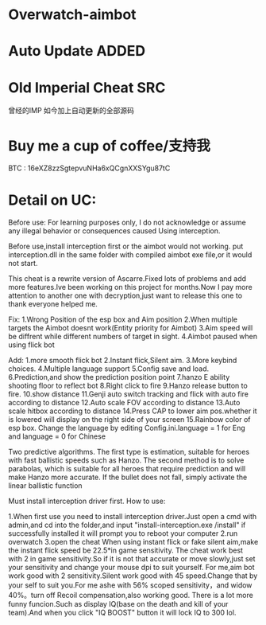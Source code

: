 # Overwatch-aimbot
# Auto Update ADDED
# Old Imperial Cheat SRC
曾经的IMP 如今加上自动更新的全部源码
# Buy me a cup of coffee/支持我
BTC : 16eXZ8zzSgtepvuNHa6xQCgnXXSYgu87tC

# Detail on UC:
Before use: For learning purposes only, I do not acknowledge or assume any illegal behavior or consequences caused
Using interception.

Before use,install interception first or the aimbot would not working.
put interception.dll in the same folder with compiled aimbot exe file,or it would not start.

This cheat is a rewrite version of Ascarre.Fixed lots of problems and add more features.Ive been working on this project for months.Now I pay more attention to another one with decryption,just want to release this one to thank everyone helped me.

Fix:
1.Wrong Position of the esp box and Aim position
2.When multiple targets the Aimbot doesnt work(Entity priority for Aimbot)
3.Aim speed will be diffrent while different numbers of target in sight.
4.Aimbot paused when using flick bot

Add:
1.more smooth flick bot
2.Instant flick,Silent aim.
3.More keybind choices.
4.Multiple language support
5.Config save and load.
6.Prediction,and show the prediction position point
7.hanzo E ability shooting floor to reflect bot
8.Right click to fire
9.Hanzo release button to fire.
10.show distance
11.Genji auto switch tracking and flick with auto fire according to distance
12.Auto scale FOV according to distance
13.Auto scale hitbox according to distance
14.Press CAP to lower aim pos.whether it is lowered will display on the right side of your screen
15.Rainbow color of esp box.
Change the language by editing Config.ini.language = 1 for Eng and language = 0 for Chinese

Two predictive algorithms. The first type is estimation, suitable for heroes with fast ballistic speeds such as Hanzo. The second method is to solve parabolas, which is suitable for all heroes that require prediction and will make Hanzo more accurate. If the bullet does not fall, simply activate the linear ballistic function

Must install interception driver first.
How to use:

1.When first use you need to install interception driver.Just open a cmd with admin,and cd into the folder,and input "install-interception.exe /install"
if successfully installed it will prompt you to reboot your computer
2.run overwatch
3.open the cheat
When using instant flick or fake silent aim,make the instant flick speed be 22.5*in game sensitivity.
The cheat work best with 2 in game sensitivity.So if it is not that accurate or move slowly,just set your sensitivity and change your mouse dpi to suit yourself.
For me,aim bot work good with 2 sensitivity.Silent work good with 45 speed.Change that by your self to suit you.For me ashe with 56% scoped sensitivity，and widow 40%。turn off Recoil compensation,also working good.
There is a lot more funny funcion.Such as display IQ(base on the death and kill of your team).And when you click "IQ BOOST" button it will lock IQ to 300 lol.
